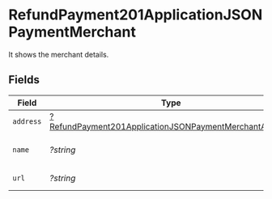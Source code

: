# RefundPayment201ApplicationJSONPaymentMerchant

It shows the merchant details.


## Fields

| Field                                                                                                                                      | Type                                                                                                                                       | Required                                                                                                                                   | Description                                                                                                                                | Example                                                                                                                                    |
| ------------------------------------------------------------------------------------------------------------------------------------------ | ------------------------------------------------------------------------------------------------------------------------------------------ | ------------------------------------------------------------------------------------------------------------------------------------------ | ------------------------------------------------------------------------------------------------------------------------------------------ | ------------------------------------------------------------------------------------------------------------------------------------------ |
| `address`                                                                                                                                  | [?RefundPayment201ApplicationJSONPaymentMerchantAddress](../../models/operations/RefundPayment201ApplicationJSONPaymentMerchantAddress.md) | :heavy_minus_sign:                                                                                                                         | Merchant address.                                                                                                                          |                                                                                                                                            |
| `name`                                                                                                                                     | *?string*                                                                                                                                  | :heavy_minus_sign:                                                                                                                         | Name of the merchant.                                                                                                                      | John Doe                                                                                                                                   |
| `url`                                                                                                                                      | *?string*                                                                                                                                  | :heavy_minus_sign:                                                                                                                         | URL of the merchant.                                                                                                                       | https://acmecorp.com                                                                                                                       |